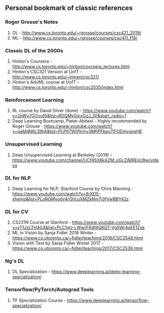 ## Personal bookmark of classic references

### Roger Grosse's Notes 
1. DL - http://www.cs.toronto.edu/~rgrosse/courses/csc421_2019/
2. ML - http://www.cs.toronto.edu/~rgrosse/courses/csc411_f18/

### Classic DL of the 2000s
1. Hinton's Coursera - http://www.cs.toronto.edu/~hinton/coursera_lectures.html
2. Hinton's CSC321 Version at UofT - http://www.cs.toronto.edu/~tijmen/csc321/
3. Hinton's AdvML course at UofT - http://www.cs.toronto.edu/~hinton/csc2535/index.html

### Reinforcement Learning
1. RL course by David Silver (done) - https://www.youtube.com/watch?v=2pWv7GOvuf0&list=RDQMvGjcxGzJ_30&start_radio=1
2. Deep Learning Bootcamp, Pieter Abbeel - Highly recommended by Roger Grosse - https://www.youtube.com/watch?v=qaMdN6LS9rA&list=PLPfj7W0fIrmy3MfjPFbpy7jFGDmvspgHE 

### Unsupervised Learning
1. Deep Unsupervised Learning at Berkeley (2019) - https://www.youtube.com/channel/UCf4SX8kAZM_oGcZjMREsU9w/videos

### DL for NLP
1. Deep Learning for NLP, Stanford Course by Chris Manning - https://www.youtube.com/watch?v=8rXD5-xhemo&list=PLoROMvodv4rOhcuXMZkNm7j3fVwBBY42z

### DL for CV
1. CS231N Course at Stanford - https://www.youtube.com/watch?v=vT1JzLTH4G4&list=PLC1qU-LWwrF64f4QKQT-Vg5Wr4qEE1Zxk
2. ML in Vision by Sanja Fidler 2018 Winter - https://www.cs.utoronto.ca/~fidler/teaching/2018/CSC2548.html
3. Vision with Text by Sanja Fidler Winter 2017 - https://www.cs.utoronto.ca/~fidler/teaching/2017/CSC2539.html

### Ng's DL
1. DL Specialization - https://www.deeplearning.ai/deep-learning-specialization/

### Tensorflow/PyTorch/Autograd Tools
1. TF Specialization Course - https://www.deeplearning.ai/tensorflow-specialization/

